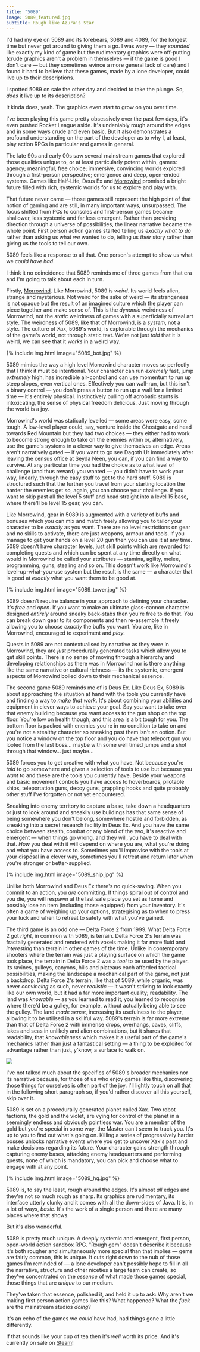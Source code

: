 ```yaml
---
title: "5089"
image: 5089_featured.jpg
subtitle: Rough like Azura's Star
---
```


I'd had my eye on 5089 and its forebears, 3089 and 4089, for the longest time but never got around to giving them a go. I was wary — they *sounded* like exactly my kind of game but the rudimentary graphics were off-putting (crude graphics aren't a problem in themselves — if the game is good I don't care — but they sometimes evince a more general lack of care)  and I found it hard to believe that these games, made by a lone developer, could live up to their descriptions.

I spotted 5089 on sale the other day and decided to take the plunge. So, *does* it live up to its description?

<!--more-->

It kinda does, yeah. The graphics even start to grow on you over time.

I've been playing this game pretty obsessively over the past few days, it's even pushed Rocket League aside. It's undeniably rough around the edges and in some ways crude and even basic. But it also demonstrates a profound understanding on the part of the developer as to why I, at least, play action RPGs in particular and games in general.

The late 90s and early 00s saw several mainstream games that explored those qualities unique to, or at least particularly potent within, games: agency; meaningful, free choice; immersive, convincing worlds explored through a first-person perspective; emergence and deep, open-ended systems. Games like Half-Life, Deus Ex and [Morrowind](https://openmw.org/) promised a bright future filled with rich, systemic worlds for us to explore and play with.

That future never came — those games still represent the high point of that notion of gaming and are still, in many important ways, unsurpassed. The focus shifted from PCs to consoles and first-person games became shallower, less systemic and far less emergent. Rather than providing direction through a universe of possibilities, the linear narrative became the whole point. First person action games started telling us *exactly what to do* rather than asking us what *we* wanted to do, telling us *their* story rather than giving us the tools to tell our own.

5089 feels like a response to all that. One person's attempt to show us what we *could have had*.

I think it no coincidence that 5089 reminds me of three games from that era and I'm going to talk about each in turn.

Firstly, [Morrowind](https://openmw.org/). Like Morrowind, 5089 is *weird*. Its world feels alien, strange and mysterious. Not weird for the sake of weird — its strangeness is not opaque but the result of an imagined culture which the player can piece together and make sense of. This is the *dynamic* weirdness of Morrowind, not the *static* weirdness of games with a superficially surreal art style. The weirdness of 5089, like that of Morrowind, is a *system*, not a style. The culture of Xax, 5089's world, is explorable through the mechanics of the game's world, not through static text. We're not just *told* that it is weird, we can see that it *works* in a weird way.

{% include img.html image="5089_bot.jpg" %}

5089 mimics the way a high level Morrowind character moves so perfectly that I think it must be intentional. Your character can run *exremely* fast, jump *extremely* high, has incredible air-control and can use momentum to run up steep slopes, even vertical ones. Effectively you can wall-run, but this isn't a binary control — you don't press a button to run up a wall for a limited time — it's entirely physical. Instinctively pulling off acrobatic stunts is intoxicating, the sense of physical freedom delicious. Just moving through the world is a joy.

Morrowind's world was statically levelled — some areas were easy, some tough. A low-level player could, say, venture inside the Ghostgate and head towards Red Mountain but they had two choices — they either had to work to become strong enough to take on the enemies within or, alternatively, use the game's systems in a clever way to give themselves an edge. Areas aren't narratively gated — if you want to go see Dagoth Ur immediately after leaving the census office at Seyda Neen, you can, if you can find a way to survive. At any particular time you had the choice as to what level of challenge (and thus reward) you wanted — you didn't have to work your way, linearly, through the easy stuff to get to the hard stuff. 5089 is structured such that the further you travel from your starting location the harder the enemies get so, again, you can choose your challenge. If you want to skip past all the level 5 stuff and head straight into a level 15 base, where there'll be level 15 gear, you can.

Like Morrowind, gear in 5089 is augmented with a variety of buffs and bonuses which you can mix and match freely allowing you to tailor your character to be *exactly* as you want. There are no level restrictions on gear and no skills to activate, there are just weapons, armour and tools. If you manage to get your hands on a level 20 gun then you can use it at any time. 5089 doesn't have character levels, just skill points which are rewarded for completing quests and which can be spent at any time directly on what would in Morrowind be called your attributes — stamina, agility, melee, programming, guns, stealing and so on. This doesn't work like Morrowind's level-up-what-you-use system but the result is the same — a character that is good at *exactly* what you want them to be good at.

{% include img.html image="5089_tower.jpg" %}

5089 doesn't require balance in your approach to defining your character. It's *free* and *open*. If you want to make an ultimate glass-cannon character designed *entirely* around sneaky back-stabs then you're free to do that. You can break down gear to its components and then re-assemble it freely allowing you to choose *exactly* the buffs you want. You are, like in Morrowind, encouraged to experiment and *play*.

Quests in 5089 are not contextualised by narrative as they were in Morrowind, they are *just* procedurally generated tasks which allow you to get skill points. There is no sense of moving through a hierarchy and developing relationships as there was in Morrowind nor is there anything like the same narrative or cultural richness — its the systemic, emergent aspects of Morrowind boiled down to their mechanical essence. 

The second game 5089 reminds me of is Deus Ex. Like Deus Ex, 5089 is about approaching the situation at hand with the tools you currently have and finding a way to *make that work*. It's about combining your abilities and equipment in clever ways to achieve your goal. Say you want to take over that enemy building because you want access to the gun shop on the top floor. You're low on health though, and this area is a bit tough for you. The bottom floor is packed with enemies you're in no condition to take on and you're not a stealthy character so sneaking past them isn't an option. But you notice a window on the top floor and you do have that teleport gun you looted from the last boss... maybe with some well timed jumps and a shot through that window... just maybe...

5089 forces you to get creative with what you have. Not because you're *told* to go somewhere and given a selection of tools to use but because you *want* to and these are the tools you currently have. Beside your weapons and basic movement controls you have access to hoverboards, pilotable ships, teleportation guns, decoy guns, grappling hooks and quite probably other stuff I've forgotten or not yet encountered.

Sneaking into enemy territory to capture a base, take down a headquarters or just to look around and sneakily use buildings has that same sense of being somewhere you don't belong, somewhere hostile and forbidden, as sneaking into a secret research facility in Deus Ex. And you have the same choice between stealth, combat or any blend of the two, It's reactive and emergent — when things go wrong, and they will, you have to deal with that. *How* you deal with it will depend on where you are, what you're doing and what you have access to. Sometimes you'll improvise with the tools at your disposal in a clever way, sometimes you'll retreat and return later when you're stronger or better-supplied.

{% include img.html image="5089_ship.jpg" %}

Unlike both Morrowind and Deus Ex there's no quick-saving. When you commit to an action, you *are* committing. If things spiral out of control and you die, you will respawn at the last safe place you set as home and possibly lose an item (including those equipped) from your inventory. It's often a game of weighing up your options, strategising as to when to press your luck and when to retreat to safety with what you've gained. 

The third game is an odd one — Delta Force 2 from 1999. What Delta Force 2 got *right*, in common with 5089, is terrain. Delta Force 2's terrain was fractally generated and rendered with voxels making it far more fluid and *interesting* than terrain in other games of the time. Unlike in contemporary shooters where the terrain was just a playing surface on which the game took place, the terrain in Delta Force 2 was a *tool* to be used by the player. Its ravines, gulleys, canyons, hills and plateaus each afforded tactical possibilities, making the landscape a mechanical part of the game, not just a backdrop. Delta Force 2's terrain, like that of 5089, while organic, was never *convincing* as such, never *realistic* — it wasn't striving to look exactly like our own world, but it had a far more important quality; readability. The land was *knowable* — as you learned to read it, you learned to recognise where there'd be a gulley, for example, without actually being able to see the gulley. The land *made sense*, increasing its usefulness to the player, allowing it to be utilised in a skillful way. 5089's terrain is far more extreme than that of Delta Force 2 with immense drops, overhangs, caves, cliffs, lakes and seas in unlikely and alien combinations, but it shares that readability, that *knowableness* which makes it a useful part of the game's mechanics rather than just a fantastical setting — a thing to be exploited for advantage rather than just, y'know, a surface to walk on.

![](https://upload.wikimedia.org/wikipedia/en/2/22/Df2_terrain.jpg)

I've not talked much about the specifics of 5089's broader mechanics nor its narrative because, for those of us who enjoy games like this, discovering those things for ourselves is often part of the joy. I'll lightly touch on all that in the following short paragraph so, if you'd rather discover all this yourself, skip over it.

5089 is set on a procedurally generated planet called Xax. Two robot factions, the gold and the violet, are vying for control of the planet in a seemingly endless and obviously pointless war. You are a member of the gold but you're special in some way, the Master can't seem to track you. It's up to you to find out what's going on. Killing a series of progressively harder bosses unlocks narrative events where you get to uncover Xax's past and make decisions regarding its future. Your character gains strength through capturing enemy bases, attacking enemy headquarters and performing quests, none of which is mandatory, you can pick and choose what to engage with at any point.

{% include img.html image="5089_hq.jpg" %}

5089 is, to say the least, rough around the edges. It's almost *all* edges and they're not so much rough as sharp. Its graphics are rudimentary, its interface utterly clunky and it comes with all the down-sides of Java. It is, in a lot of ways, *basic*. It's the work of a single person and there are many places where that shows.

But it's also wonderful.

5089 is pretty much unique. A deeply systemic and emergent, first person, open-world action sandbox RPG. "Rough gem" doesn't describe it because it's both rougher and simultaneously more special than that implies — gems are fairly common, this is unique. It cuts right down to the nub of those games I'm reminded of — a lone developer can't possibly hope to fill in all the narrative, structure and other niceties a large team can create, so they've concentrated on the *essence* of what made those games special, those things that are *unique* to our medium.

They've taken that essence, polished it, and held it up to ask: Why aren't we making first person action games like this? What happened? What the *fuck* are the mainstream studios *doing*?

It's an echo of the games we *could* have had, had things gone a little differently.

If that sounds like your cup of tea then it's *well* worth its price. And it's currently on sale on [Steam](http://store.steampowered.com/app/414510/)!
